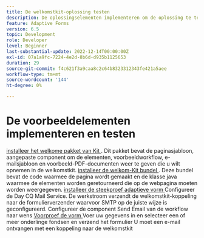 ```yaml
---
title: De welkomstkit-oplossing testen
description: De oplossingselementen implementeren om de oplossing te testen
feature: Adaptive Forms
version: 6.5
topic: Development
role: Developer
level: Beginner
last-substantial-update: 2022-12-14T00:00:00Z
exl-id: 07a1a9fc-7224-4e2d-8b6d-d935b1125653
duration: 29
source-git-commit: f4c621f3a9caa8c2c64b8323312343fe421a5aee
workflow-type: tm+mt
source-wordcount: '144'
ht-degree: 0%

---
```


# De voorbeeldelementen implementeren en testen

[ installeer het welkome pakket van Kit ](assets/welcomekit.zip). Dit pakket bevat de paginasjabloon, aangepaste component om de elementen, voorbeeldworkflow, e-mailsjabloon en voorbeeld-PDF-documenten weer te geven die u wilt opnemen in de welkomstkit.
[ installeer de welkom-Kit bundel ](assets/welcomekit.core-1.0.0-SNAPSHOT.jar). Deze bundel bevat de code waarmee de pagina wordt gemaakt en de klasse java waarmee de elementen worden geretourneerd die op de webpagina moeten worden weergegeven.
[ installeer de steekproef adaptieve vorm ](assets/account-openeing-form.zip)
Configureer de Day CQ Mail Service. De werkstroom verzendt de welkomstkit-koppeling naar de formulierverzender waarvoor SMTP op de juiste wijze is geconfigureerd.
Configureer de component Send Email van de workflow naar wens
[ Voorproef de vorm ](http://localhost:4502/content/dam/formsanddocuments/co-operators/accountopeningform/jcr:content?wcmmode=disabled)
Voer uw gegevens in en selecteer een of meer onderlinge fondsen en verzend het formulier
U moet een e-mail ontvangen met een koppeling naar de welkomstkit
